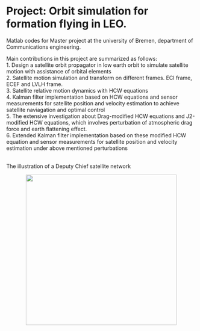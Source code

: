 
# Project: **Orbit simulation for formation flying in LEO**.<br/>
Matlab codes for Master project at the university of Bremen, department of Communications engineering. <br/>

Main contributions in this project are summarized as follows:<br/>
           1. Design a satellite orbit propagator in low earth orbit to simulate satellite motion with assistance of orbital elements <br/>
           2. Satellite motion simulation and transform on different frames. ECI frame, ECEF and LVLH frame.<br/>
           3. Satellite relative motion dynamics with HCW equations<br/>
           4. Kalman filter implementation based on HCW equations and sensor measurements for satellite position and velocity estimation to achieve satellite naviagation and optimal control<br/>
           5. The extensive investigation about Drag-modified HCW equations and J2-modified HCW equations, which involves perturbation of atmospheric drag force and earth flattening effect.<br/>
           6. Extended Kalman filter implementation based on these modified HCW equation and sensor measurements for satellite position and velocity estimation  under above mentioned perturbations<br/>

<br/>
The illustration of a Deputy Chief satellite network

<p align="center">
  <img src="https://user-images.githubusercontent.com/89796179/198900189-8cae08c1-619d-460c-87fe-bf5344676705.png
" width="400" />
  </p> 
